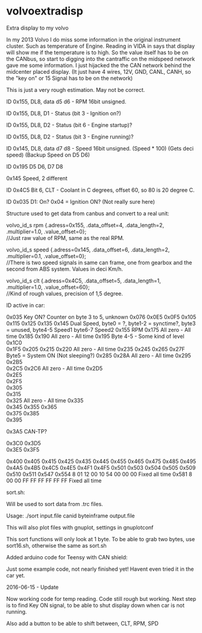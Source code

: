 # volvoextradisp
Extra display to my volvo

In my 2013 Volvo I do miss some information in the original instrument cluster. Such as temperature of Engine.
Reading in VIDA in says that display will show me if the temperature is to high.
So the value itself has to be on the CANbus, so start to digging into the cantraffic on the 
midspeed network gave me some information. I just hijacked the the CAN network behind the midcenter placed display. (It just have 4 wires, 12V, GND, CANL, CANH, so the "key on" or 15 Signal has to be on the network)

This is just a very rough estimation. May not be correct.

ID 0x155, DL8, data d5 d6 - RPM 16bit unsigned.

ID 0x155, DL8, D1 - Status (bit 3 - Ignition on?) 	

ID 0x155, DL8, D2 - Status (bit 6 - Engine startup)?

ID 0x155, DL8, D2 - Status (bit 3 - Engine running)?

ID 0x145, DL8, data d7 d8 - Speed 16bit unsigned. (Speed * 100) (Gets deci speed) (Backup Speed on D5 D6)

ID 0x195 D5 D6, D7 D8

0x145 Speed, 2 different

ID 0x4C5	Bit 6, CLT		- Coolant in C degrees, offset 60, so 80 is 20 degree C.

ID 0x035 D1: On? 0x04 = Ignition ON? (Not really sure here)

Structure used to get data from canbus and convert to a real unit:

volvo_id_s  rpm {.adress=0x155, .data_offset=4, .data_length=2, .multiplier=1.0, .value_offset=0};    
//Just raw value of RPM, same as the real RPM.

volvo_id_s  speed {.adress=0x145, .data_offset=6, .data_length=2, .multiplier=0.1, .value_offset=0};  
//There is two speed signals in same can frame, one from gearbox and the second from ABS system. Values in deci Km/h.

volvo_id_s  clt {.adress=0x4C5, .data_offset=5, .data_length=1, .multiplier=1.0, .value_offset=60};  
//Kind of rough values, precision of 1,5 degree. 


ID active in car:

0x035			Key ON?  Counter on byte 3 to 5, unknown
0x076
0x0E5
0x0F5
0x105
0x115
0x125
0x135
0x145			Dual Speed,  byte0 = ?, byte1-2 = synctime?, byte3 = unused, byte4-5 Speed1 byte6-7 Speed2
0x155			RPM
0x175 			All zero - All time
0x185
0x190			All zero - All time
0x195				Byte 4-5 - Some kind of level
0x1C0			
0x1F5
0x205
0x215
0x220			All zero - All time
0x235
0x245
0x265
0x27F			Byte5  = System ON (Not sleeping?)
0x285
0x28A			All zero - All time
0x295				
0x2B5	
0x2C5
0x2C6			All zero - All time
0x2D5			
0x2E5			
0x2F5			
0x305	
0x315		
0x325			All zero - All time
0x335			
0x345
0x355
0x365		
0x375
0x385			
0x395

0x3A5			CAN-TP?

0x3C0
0x3D5		
0x3E5
0x3F5		

0x400
0x405
0x415
0x425
0x435
0x445
0x455
0x465
0x475
0x485
0x495
0x4A5
0x4B5
0x4C5
0x4E5
0x4F1
0x4F5
0x501
0x503
0x504
0x505
0x509
0x510
0x511
0x547
0x554		8	01	12	00	10	54	00	00	00		Fixed all time
0x581		8	00	00	FF	FF	FF	FF	FF	FF		Fixed all time
























sort.sh:

Will be used to sort data from .trc files.

Usage:
./sort input.file canid byteinframe output.file 

This will also plot files with gnuplot, settings in gnuplotconf

This sort functions will only look at 1 byte.
To be able to grab two bytes, use sort16.sh, otherwise the same as sort.sh


Added arduino code for Teensy with CAN shield:

Just some example code, not nearly finished yet! Havent even tried it in the car yet.

2016-06-15	-	 Update

Now working code for temp reading.
Code still rough but working. 
Next step is to find Key ON signal, to be able to shut display down when car is not running.

Also add a button to be able to shift between, CLT, RPM, SPD

